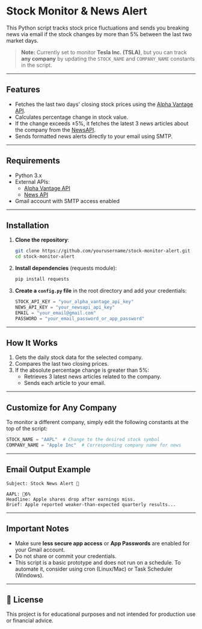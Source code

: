 # Stock Monitor & News Alert

This Python script tracks stock price fluctuations and sends you breaking news via email if the stock changes by more than 5% between the last two market days.

> **Note:** Currently set to monitor **Tesla Inc. (TSLA)**, but you can track **any company** by updating the `STOCK_NAME` and `COMPANY_NAME` constants in the script.

---

## Features

- Fetches the last two days' closing stock prices using the [Alpha Vantage API](https://www.alphavantage.co/).
- Calculates percentage change in stock value.
- If the change exceeds ±5%, it fetches the latest 3 news articles about the company from the [NewsAPI](https://newsapi.org/).
- Sends formatted news alerts directly to your email using SMTP.

---

## Requirements

- Python 3.x
- External APIs:
  - [Alpha Vantage API](https://www.alphavantage.co/)
  - [News API](https://newsapi.org/)
- Gmail account with SMTP access enabled

---

## Installation

1. **Clone the repository**:

    ```bash
    git clone https://github.com/yourusername/stock-monitor-alert.git
    cd stock-monitor-alert
    ```

2. **Install dependencies** (requests module):

    ```bash
    pip install requests
    ```

3. **Create a `config.py` file** in the root directory and add your credentials:

    ```python
    STOCK_API_KEY = "your_alpha_vantage_api_key"
    NEWS_API_KEY = "your_newsapi_api_key"
    EMAIL = "your_email@gmail.com"
    PASSWORD = "your_email_password_or_app_password"
    ```

---

## How It Works

1. Gets the daily stock data for the selected company.
2. Compares the last two closing prices.
3. If the absolute percentage change is greater than 5%:
   - Retrieves 3 latest news articles related to the company.
   - Sends each article to your email.

---

## Customize for Any Company

To monitor a different company, simply edit the following constants at the top of the script:

```python
STOCK_NAME = "AAPL"  # Change to the desired stock symbol
COMPANY_NAME = "Apple Inc"  # Corresponding company name for news
```

---

## Email Output Example

```
Subject: Stock News Alert 🚨

AAPL: 🔻6%
Headline: Apple shares drop after earnings miss.
Brief: Apple reported weaker-than-expected quarterly results...
```

---

## Important Notes

- Make sure **less secure app access** or **App Passwords** are enabled for your Gmail account.
- Do not share or commit your credentials.
- This script is a basic prototype and does not run on a schedule. To automate it, consider using cron (Linux/Mac) or Task Scheduler (Windows).

---

## 📄 License

This project is for educational purposes and not intended for production use or financial advice.
